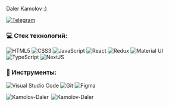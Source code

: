 Daler Kamolov :)

 [<img alt="Telegram" src="https://img.shields.io/badge/@kamolovd-2CA5E0?style=flat&logo=telegram&logoColor=white" />](https://t.me/kamolovd) 

### 💻 Cтек технологий:

<img alt="HTML5" src="https://img.shields.io/badge/html5-404D59.svg?&style=for-the-badge&logo=html5&logoColor=DD4B25"/> <img alt="CSS3" src="https://img.shields.io/badge/css3-404D59.svg?&style=for-the-badge&logo=css3&logoColor=0396DE"/> <img alt="JavaScript" src="https://img.shields.io/badge/javascript-404D59.svg?&style=for-the-badge&logo=javascript&logoColor=EFD81D"/> <img alt="React" src="https://img.shields.io/badge/react-404D59.svg?&style=for-the-badge&logo=react&logoColor=%2361DAFB"/> <img alt="Redux" src="https://img.shields.io/badge/react redux-404D59.svg?&style=for-the-badge&logo=redux&logoColor=fff"/> <img alt="Material UI" src="https://img.shields.io/badge/Material UI-404D59.svg?&style=for-the-badge"/> <img alt="TypeScript" src="https://img.shields.io/badge/TypeScript-404D59.svg?&style=for-the-badge"/> 
<img alt="NextJS" src="https://img.shields.io/badge/NextJS-404D59.svg?&style=for-the-badge"/> 

### 🔧 Инструменты:

<img alt="Visual Studio Code" src="https://img.shields.io/badge/VisualStudioCode-404D59.svg?&style=for-the-badge&logo=visual-studio-code&logoColor=0174B4"/> <img alt="Git" src="https://img.shields.io/badge/git-404D59.svg?&style=for-the-badge&logo=git&logoColor=E84E31"/> <img alt="Figma" src="https://img.shields.io/badge/figma-404D59.svg?&style=for-the-badge&logo=figma&logoColor=0AC97F"/>

<div style="display: flex;">
 <div width="100%">&nbsp;<img align="left" src="https://github-readme-stats.vercel.app/api?username=Kamolov-Daler&show_icons=true&hide_title=true" alt="Kamolov-Daler"></div> 
<div  width="100%">&nbsp;<img align="left" src="https://github-readme-stats.vercel.app/api/top-langs/?username=Kamolov-Daler" alt="Kamolov-Daler" /></div>
</div>


<!-- <a href="https://github.com/anuraghazra/github-readme-stats">
  <img align="center" src="https://github-readme-stats.vercel.app/api/pin/?username=NekruzRakhimov&repo=github-readme-stats" />
</a>
<a href="https://github.com/anuraghazra/convoychat">
  <img align="center" src="https://github-readme-stats.vercel.app/api/pin/?username=NekruzRakhimov&repo=convoychat" />
</a>
 -->
